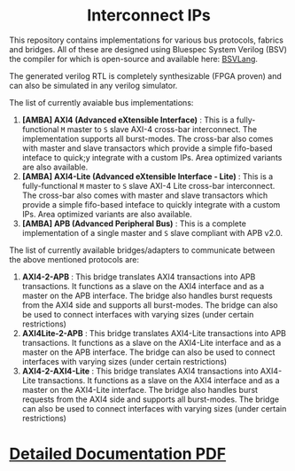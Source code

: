 <div class="title-block" style="text-align: center;" align="center">

# Interconnect IPs
</div>

This repository contains implementations for various bus protocols, fabrics and bridges. All of these
are designed using Bluespec System Verilog (BSV) the compiler for which is open-source and available
here: [BSVLang](https://github.com/BSVLang/Main). 

The generated verilog RTL is completely synthesizable (FPGA proven) and can also be simulated in 
any verilog simulator.

The list of currently avaiable bus implementations:


1. **[AMBA] AXI4 (Advanced eXtensible Interface)** : This is a fully-functional ``M`` master to 
   ``S`` slave AXI-4 cross-bar interconnect. The implementation supports all burst-modes. The
   cross-bar also comes with master and slave transactors which provide a simple fifo-based inteface
   to quick;y integrate with a custom IPs. Area optimized variants are also available.
2. **[AMBA] AXI4-Lite (Advanced eXtensible Interface - Lite)** : This is a fully-functional ``M`` master to 
   ``S`` slave AXI-4 Lite cross-bar interconnect. The cross-bar also comes with master and slave 
   transactors which provide a simple fifo-based inteface to quickly integrate with a custom IPs. 
   Area optimized variants are also available.
3. **[AMBA] APB (Advanced Peripheral Bus)** : This is a complete implementation of a single master
   and ``S`` slave compliant with APB v2.0. 

The list of currently available bridges/adapters to communicate between the above mentioned
protocols are:

1. **AXI4-2-APB** : This bridge translates AXI4 transactions into APB transactions. It functions as a
   slave on the AXI4 interface and as a master on the APB interface. The bridge also handles
   burst requests from the AXI4 side and supports all burst-modes. The bridge can also be used to
   connect interfaces with varying sizes (under certain restrictions)
2. **AXI4Lite-2-APB** : This bridge translates AXI4-Lite transactions into APB transactions. It functions as a
   slave on the AXI4-Lite interface and as a master on the APB interface. The bridge can also be used to
   connect interfaces with varying sizes (under certain restrictions)
3. **AXI4-2-AXI4-Lite** : This bridge translates AXI4 transactions into AXI4-Lite transactions. It functions as a
   slave on the AXI4 interface and as a master on the AXI4-Lite interface. The bridge also handles
   burst requests from the AXI4 side and supports all burst-modes. The bridge can also be used to
   connect interfaces with varying sizes (under certain restrictions)

# [Detailed Documentation PDF](https://gitlab.com/incoresemi/ip-datasheets/-/jobs/artifacts/master/raw/incore-datasheets/interconnect_ip.pdf?job=pdf_gen) 
